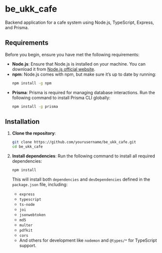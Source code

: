 # be_ukk_cafe

Backend application for a cafe system using Node.js, TypeScript, Express, and Prisma.

## Requirements

Before you begin, ensure you have met the following requirements:

- **Node.js**: Ensure that Node.js is installed on your machine. You can download it from [Node.js official website](https://nodejs.org/).
- **npm**: Node.js comes with npm, but make sure it’s up to date by running:
  ```bash
  npm install -g npm
  ```
- **Prisma**: Prisma is required for managing database interactions. Run the following command to install Prisma CLI globally:
  ```bash
  npm install -g prisma
  ```

## Installation

1. **Clone the repository**:
   ```bash
   git clone https://github.com/yourusername/be_ukk_cafe.git
   cd be_ukk_cafe
   ```

2. **Install dependencies**:
   Run the following command to install all required dependencies:
   ```bash
   npm install
   ```
   
   This will install both `dependencies` and `devDependencies` defined in the `package.json` file, including:
   - `express`
   - `typescript`
   - `ts-node`
   - `joi`
   - `jsonwebtoken`
   - `md5`
   - `multer`
   - `pdfkit`
   - `cors`
   - And others for development like `nodemon` and `@types/*` for TypeScript support.
